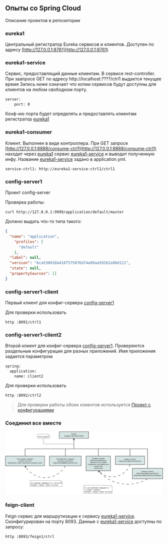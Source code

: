 ## Опыты со Spring Cloud

Описание проектов в репозитории

<a name="eureka1"></a>
### eureka1 

Центральный регистратор Eureka сервисов и клиентов. Доступен по адресу
[http://127.0.0.1:8761](http://127.0.0.1:8761)

<a name="eureka1-service"></a>
### eureka1-service

Сервис, предоставлящий данные клиентам. В сервисе rest-controller. При заапросе GET по адресу http://localhost:????/ctrl1 выдается текущее время
Запись ниже означает что копии сервисов будут доступны для клиентов на любом свободном порту.
````
server:
    port: 0
````

Конф-ию порта будет определять и предоставлять клиентам регистратор [eureka1](#eureka1)

### eureka1-consumer

Клиент. Выполнен в виде контроллера. 
При GET запросе [http://127.0.0.1:8888/consume-ctrl1](http://127.0.0.1:8888/consume-ctrl1) находит через [eureka1](#eureka1) сервис [eureka1-service](#eureka1-service) и выводит полученную инфу. Название [eureka1-service](#eureka1-service) задано в application.yml.

````
service-ctrl1: http://eureka1-service-ctrl1/ctrl1
````
<a name="config-server1"></a>
### config-server1

Проект config-server

Проверка работы:
````shell script
curl http://127.0.0.1:9999/application/default/master
````

Должно выдать что-то типа такого:
```json
{
  "name": "application",
    "profiles": [
      "default"
    ],
  "label": null,
  "version": "6ca53001bb418f575076d74e89aa59262a90d121",
  "state": null,
  "propertySources": []
}  
```

### config-server1-client

Первый клиент для конфиг-сервера [config-server1](config-server1)

Для проверки использовать 
```shell script
http :8091/ctrl1
``` 

### config-server1-client2

Второй клиент для конфиг-сервера [config-server1](config-server1).
Проверяются раздельные конфигурации для разных приложений. Имя приложения задается параметром
```
spring:
  application:
    name: client2
```

Для проверки использовать 
````shell script
http :8092/ctrl2
```` 

>Для проверки работы обоих клиентов используется [Проект с конфигурациями](https://github.com/cherepakhin/config-repo)

### Соединил все вместе

![Схема](doc/schema.png "Схема")

### feign-client

Feign сервис для маршрутизации к сервису [eureka1-service](eureka1-service). Сконфигурирован на порту 8093. Данные с [eureka1-service](#eureka1-service) доступны по запросу:
```shell script
http :8093/feign1/ctrl
```
